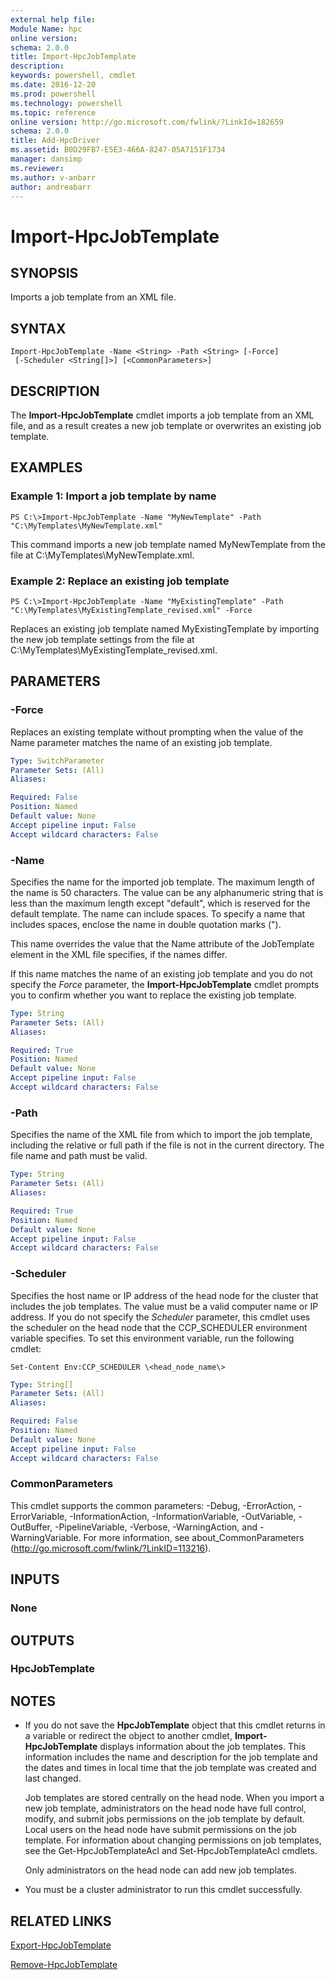 ```yaml
---
external help file:
Module Name: hpc
online version:
schema: 2.0.0
title: Import-HpcJobTemplate
description:
keywords: powershell, cmdlet
ms.date: 2016-12-20
ms.prod: powershell
ms.technology: powershell
ms.topic: reference
online version: http://go.microsoft.com/fwlink/?LinkId=182659
schema: 2.0.0
title: Add-HpcDriver
ms.assetid: B0D29FB7-E5E3-466A-8247-05A7151F1734
manager: dansimp
ms.reviewer:
ms.author: v-anbarr
author: andreabarr
---
```


# Import-HpcJobTemplate

## SYNOPSIS
Imports a job template from an XML file.

## SYNTAX

```
Import-HpcJobTemplate -Name <String> -Path <String> [-Force]
 [-Scheduler <String[]>] [<CommonParameters>]
```

## DESCRIPTION
The **Import-HpcJobTemplate** cmdlet imports a job template from an XML file, and as a result creates a new job template or overwrites an existing job template.

## EXAMPLES

### Example 1: Import a job template by name
```
PS C:\>Import-HpcJobTemplate -Name "MyNewTemplate" -Path "C:\MyTemplates\MyNewTemplate.xml"
```

This command imports a new job template named MyNewTemplate from the file at C:\MyTemplates\MyNewTemplate.xml.

### Example 2: Replace an existing job template
```
PS C:\>Import-HpcJobTemplate -Name "MyExistingTemplate" -Path "C:\MyTemplates\MyExistingTemplate_revised.xml" -Force
```

Replaces an existing job template named MyExistingTemplate by importing the new job template settings from the file at C:\MyTemplates\MyExistingTemplate_revised.xml.

## PARAMETERS

### -Force
Replaces an existing template without prompting when the value of the Name parameter matches the name of an existing job template.

```yaml
Type: SwitchParameter
Parameter Sets: (All)
Aliases:

Required: False
Position: Named
Default value: None
Accept pipeline input: False
Accept wildcard characters: False
```

### -Name
Specifies the name for the imported job template.
The maximum length of the name is 50 characters.
The value can be any alphanumeric string that is less than the maximum length except "default", which is reserved for the default template.
The name can include spaces.
To specify a name that includes spaces, enclose the name in double quotation marks (").

This name overrides the value that the Name attribute of the JobTemplate element in the XML file specifies, if the names differ.

If this name matches the name of an existing job template and you do not specify the *Force* parameter, the **Import-HpcJobTemplate** cmdlet prompts you to confirm whether you want to replace the existing job template.

```yaml
Type: String
Parameter Sets: (All)
Aliases:

Required: True
Position: Named
Default value: None
Accept pipeline input: False
Accept wildcard characters: False
```

### -Path
Specifies the name of the XML file from which to import the job template, including the relative or full path if the file is not in the current directory.
The file name and path must be valid.

```yaml
Type: String
Parameter Sets: (All)
Aliases:

Required: True
Position: Named
Default value: None
Accept pipeline input: False
Accept wildcard characters: False
```

### -Scheduler
Specifies the host name or IP address of the head node for the cluster that includes the job templates.
The value must be a valid computer name or IP address.
If you do not specify the *Scheduler* parameter, this cmdlet uses the scheduler on the head node that the CCP_SCHEDULER environment variable specifies.
To set this environment variable, run the following cmdlet:

`Set-Content Env:CCP_SCHEDULER \<head_node_name\>`

```yaml
Type: String[]
Parameter Sets: (All)
Aliases:

Required: False
Position: Named
Default value: None
Accept pipeline input: False
Accept wildcard characters: False
```

### CommonParameters
This cmdlet supports the common parameters: -Debug, -ErrorAction, -ErrorVariable, -InformationAction, -InformationVariable, -OutVariable, -OutBuffer, -PipelineVariable, -Verbose, -WarningAction, and -WarningVariable. For more information, see about_CommonParameters (http://go.microsoft.com/fwlink/?LinkID=113216).

## INPUTS

### None

## OUTPUTS

### HpcJobTemplate

## NOTES
* If you do not save the **HpcJobTemplate** object that this cmdlet returns in a variable or redirect the object to another cmdlet, **Import-HpcJobTemplate** displays information about the job templates. This information includes the name and description for the job template and the dates and times in local time that the job template was created and last changed.

  Job templates are stored centrally on the head node.
When you import a new job template, administrators on the head node have full control, modify, and submit jobs permissions on the job template by default.
Local users on the head node have submit permissions on the job template.
For information about changing permissions on job templates, see the Get-HpcJobTemplateAcl and Set-HpcJobTemplateAcl cmdlets.

  Only administrators on the head node can add new job templates.

* You must be a cluster administrator to run this cmdlet successfully.

## RELATED LINKS

[Export-HpcJobTemplate](./Export-HpcJobTemplate.md)

[Remove-HpcJobTemplate](./Remove-HpcJobTemplate.md)
